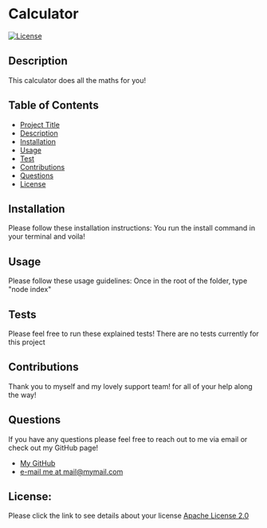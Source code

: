 
# Calculator
[![License](https://img.shields.io/badge/License-Apache_2.0-blue.svg)](https://opensource.org/licenses/Apache-2.0)
## Description
  This calculator does all the maths for you!
## Table of Contents
  * [Project Title](#Calculator)
  * [Description](#description)
  * [Installation](#installation)
  * [Usage](#usage)
  * [Test](#tests)
  * [Contributions](#contributions)
  * [Questions](#questions)
  * [License](#license)
    
## Installation
  Please follow these installation instructions:
  You run the install command in your terminal and voila!
## Usage
  Please follow these usage guidelines:
  Once in the root of the folder, type "node index"
## Tests
  Please feel free to run these explained tests!
  There are no tests currently for this project
## Contributions
  Thank you to myself and my lovely support team! for all of your help along the way!
## Questions
  If you have any questions please feel free to reach out to me via email or check out my GitHub page!
  * [My GitHub](https://github.com/MrPhuzzles)
  * [e-mail me at mail@mymail.com](mailto:mail@mymail.com)

## License:
  Please click the link to see details about your license
  [Apache License 2.0](https://choosealicense.com/licenses/apache-2.0/)

